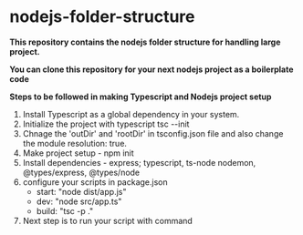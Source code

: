 # nodejs-folder-structure

**This repository contains the nodejs folder structure for handling large project.**

**You can clone this repository for your next nodejs project as a boilerplate code**

**Steps to be followed in making Typescript and Nodejs project setup**

1. Install Typescript as a global dependency in your system.
2. Initialize the project with typescript tsc --init
3. Chnage the 'outDir' and 'rootDir' in tsconfig.json file and also change the module resolution: true.
4. Make project setup - npm init
5. Install dependencies - express; typescript, ts-node nodemon, @types/express, @types/node
6. configure your scripts in package.json
   - start: "node dist/app.js"
   * dev: "node src/app.ts"
   * build: "tsc -p ."
7. Next step is to run your script with command
